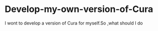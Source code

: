 # Develop-my-own-version-of-Cura
I wont to develop a version of Cura for myself.So ,what should I do
